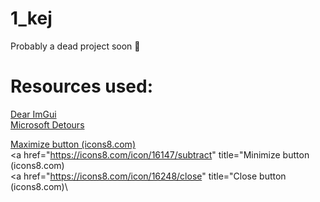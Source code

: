 # 1_kej

Probably a dead project soon :thinking:

# Resources used: 

<a href="https://github.com/ocornut/imgui" title="imgui">Dear ImGui</a>\
<a href="https://github.com/microsoft/Detours" title="detours">Microsoft Detours</a>


<a href="https://icons8.com/icon/set/windows-10-maximize/windows" title="eye icons">Maximize button (icons8.com)</a>\
<a href="https://icons8.com/icon/16147/subtract" title="Minimize button (icons8.com)</a>\
<a href="https://icons8.com/icon/16248/close" title="Close button (icons8.com)</a>\